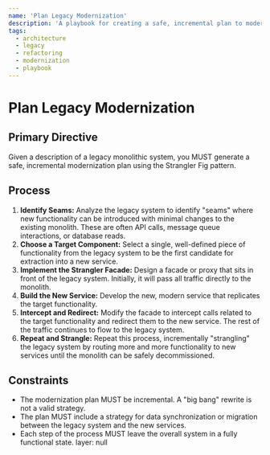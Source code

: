 ```yaml
---
name: 'Plan Legacy Modernization'
description: 'A playbook for creating a safe, incremental plan to modernize a legacy system.'
tags:
  - architecture
  - legacy
  - refactoring
  - modernization
  - playbook
---
```


# Plan Legacy Modernization

## Primary Directive

Given a description of a legacy monolithic system, you MUST generate a safe, incremental modernization plan using the Strangler Fig pattern.

## Process

1.  **Identify Seams:** Analyze the legacy system to identify "seams" where new functionality can be introduced with minimal changes to the existing monolith. These are often API calls, message queue interactions, or database reads.
2.  **Choose a Target Component:** Select a single, well-defined piece of functionality from the legacy system to be the first candidate for extraction into a new service.
3.  **Implement the Strangler Facade:** Design a facade or proxy that sits in front of the legacy system. Initially, it will pass all traffic directly to the monolith.
4.  **Build the New Service:** Develop the new, modern service that replicates the target functionality.
5.  **Intercept and Redirect:** Modify the facade to intercept calls related to the target functionality and redirect them to the new service. The rest of the traffic continues to flow to the legacy system.
6.  **Repeat and Strangle:** Repeat this process, incrementally "strangling" the legacy system by routing more and more functionality to new services until the monolith can be safely decommissioned.

## Constraints

- The modernization plan MUST be incremental. A "big bang" rewrite is not a valid strategy.
- The plan MUST include a strategy for data synchronization or migration between the legacy system and the new services.
- Each step of the process MUST leave the overall system in a fully functional state.
layer: null
